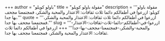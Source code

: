 +++
author = "باولو كويلو"
title = "مقولة باولو كويلو"
description = '''مقولة باولو كويلو: ازرعوا في أطفالكم دائما ثلاث ثقافات: الاعتذار والمحبة والشكر، فمجتمعنا مجحف بها جدا.'''
quote = '''ازرعوا في أطفالكم دائما ثلاث ثقافات: الاعتذار والمحبة والشكر، فمجتمعنا مجحف بها جدا.'''
slug = '''ازرعوا-في-أطفالكم-دائما-ثلاث-ثقافات:-الاعتذار-والمحبة-والشكر،-فمجتمعنا-مجحف-بها-جدا'''
+++
ازرعوا في أطفالكم دائما ثلاث ثقافات: الاعتذار والمحبة والشكر، فمجتمعنا مجحف بها جدا.
